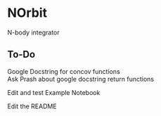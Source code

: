 # NOrbit
N-body integrator

## To-Do
Google Docstring for concov functions \
Ask Prash about google docstring return functions

Edit and test Example Notebook

Edit the README

